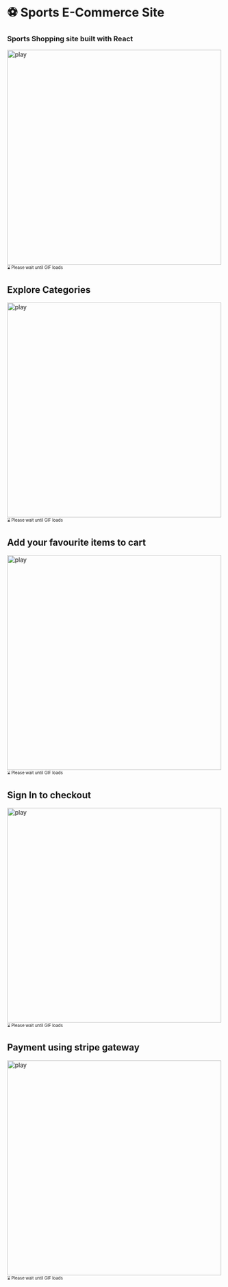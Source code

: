 # __⚽️ Sports E-Commerce Site__

### Sports Shopping site built with React

<img src="https://github.com/trial-pyth/React-Typescript-Firebase-Ecommerce/blob/main/gif/home.gif?raw=true" alt="play" width=500 /><sub><sup>⌛ Please wait until GIF loads</sup></sub>

## Explore Categories

<img src="https://github.com/trial-pyth/React-Typescript-Firebase-Ecommerce/blob/main/gif/categories.gif?raw=true" alt="play" width=500 /><sub><sup>⌛ Please wait until GIF loads</sup></sub>

## Add your favourite items to cart

<img src="https://github.com/trial-pyth/React-Typescript-Firebase-Ecommerce/blob/main/gif/add_to_cart.gif?raw=true" alt="play" width=500 /><sub><sup>⌛ Please wait until GIF loads</sup></sub>

## Sign In to checkout

<img src="https://github.com/trial-pyth/React-Typescript-Firebase-Ecommerce/blob/main/gif/sign_in.gif?raw=true" alt="play" width=500 /><sub><sup>⌛ Please wait until GIF loads</sup></sub>

## Payment using stripe gateway

<img src="https://github.com/trial-pyth/React-Typescript-Firebase-Ecommerce/blob/main/gif/payment.gif?raw=true" alt="play" width=500 /><sub><sup>⌛ Please wait until GIF loads</sup></sub>

